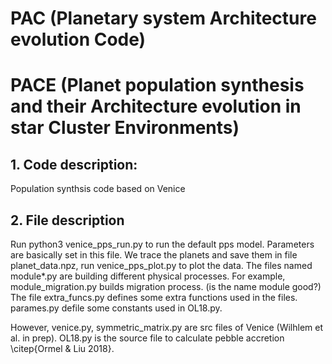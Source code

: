 # PAC (Planetary system Architecture evolution Code) 
# PACE (Planet population synthesis and their Architecture evolution in star Cluster Environments)
## 1. Code description:
Population synthsis code based on Venice

## 2. File description
Run python3 venice_pps_run.py to run the default pps model. Parameters are basically set in this file. We trace the planets and save them in file planet_data.npz, run venice_pps_plot.py to plot the data.
The files named module*.py are building different physical processes. For example, module_migration.py builds migration process. (is the name module good?)
The file extra_funcs.py defines some extra functions used in the files. parames.py defile some constants used in OL18.py.

However, venice.py, symmetric_matrix.py are src files of Venice (Wilhlem et al. in prep). OL18.py is the source file to calculate pebble accretion \citep{Ormel & Liu 2018}.
